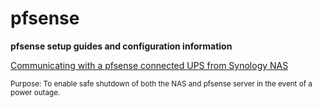 # pfsense
**pfsense setup guides and configuration information**

[Communicating with a pfsense connected UPS from Synology NAS](../master/pfsenseups.md)

<sup>Purpose: To enable safe shutdown of both the NAS and pfsense server in the event of a power outage.<sup>




